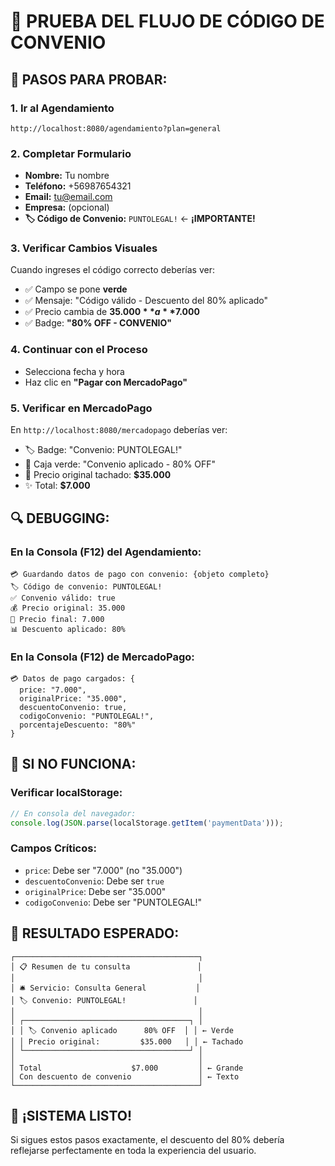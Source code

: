 # 🧪 PRUEBA DEL FLUJO DE CÓDIGO DE CONVENIO

## 🎯 **PASOS PARA PROBAR:**

### **1. Ir al Agendamiento**
```
http://localhost:8080/agendamiento?plan=general
```

### **2. Completar Formulario**
- **Nombre:** Tu nombre
- **Teléfono:** +56987654321
- **Email:** tu@email.com
- **Empresa:** (opcional)
- **🏷️ Código de Convenio:** `PUNTOLEGAL!` ← **¡IMPORTANTE!**

### **3. Verificar Cambios Visuales**
Cuando ingreses el código correcto deberías ver:
- ✅ Campo se pone **verde**
- ✅ Mensaje: "Código válido - Descuento del 80% aplicado"
- ✅ Precio cambia de **$35.000** a **$7.000**
- ✅ Badge: **"80% OFF - CONVENIO"**

### **4. Continuar con el Proceso**
- Selecciona fecha y hora
- Haz clic en **"Pagar con MercadoPago"**

### **5. Verificar en MercadoPago**
En `http://localhost:8080/mercadopago` deberías ver:
- 🏷️ Badge: "Convenio: PUNTOLEGAL!"
- 💚 Caja verde: "Convenio aplicado - 80% OFF"
- 💸 Precio original tachado: **$35.000**
- ✨ Total: **$7.000**

## 🔍 **DEBUGGING:**

### **En la Consola (F12) del Agendamiento:**
```
💳 Guardando datos de pago con convenio: {objeto completo}
🏷️ Código de convenio: PUNTOLEGAL!
✅ Convenio válido: true
💰 Precio original: 35.000
💸 Precio final: 7.000
📊 Descuento aplicado: 80%
```

### **En la Consola (F12) de MercadoPago:**
```
💳 Datos de pago cargados: {
  price: "7.000",
  originalPrice: "35.000", 
  descuentoConvenio: true,
  codigoConvenio: "PUNTOLEGAL!",
  porcentajeDescuento: "80%"
}
```

## 🚨 **SI NO FUNCIONA:**

### **Verificar localStorage:**
```javascript
// En consola del navegador:
console.log(JSON.parse(localStorage.getItem('paymentData')));
```

### **Campos Críticos:**
- `price`: Debe ser "7.000" (no "35.000")
- `descuentoConvenio`: Debe ser `true`
- `originalPrice`: Debe ser "35.000"
- `codigoConvenio`: Debe ser "PUNTOLEGAL!"

## 🎯 **RESULTADO ESPERADO:**

```
┌─────────────────────────────────────────┐
│ 📋 Resumen de tu consulta               │
│                                         │
│ 🛎️ Servicio: Consulta General           │
│ 🏷️ Convenio: PUNTOLEGAL!               │
│                                         │
│ ┌─────────────────────────────────────┐ │
│ │ 🏷️ Convenio aplicado      80% OFF  │ │ ← Verde
│ │ Precio original:         $35.000   │ │ ← Tachado
│ └─────────────────────────────────────┘ │
│                                         │
│ Total                    $7.000         │ ← Grande
│ Con descuento de convenio               │ ← Texto
└─────────────────────────────────────────┘
```

## 🚀 **¡SISTEMA LISTO!**

Si sigues estos pasos exactamente, el descuento del 80% debería reflejarse perfectamente en toda la experiencia del usuario.
